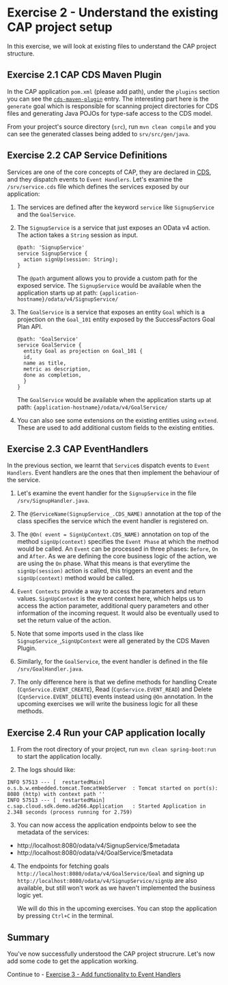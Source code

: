 # Exercise 2 - Understand the existing CAP project setup

In this exercise, we will look at existing files to understand the CAP project structure.

## Exercise 2.1 CAP CDS Maven Plugin

In the CAP application `pom.xml` (please add path), under the `plugins` section you can see the [`cds-maven-plugin`](https://cap.cloud.sap/docs/java/assets/cds-maven-plugin-site/plugin-info.html) entry.
The interesting part here is the `generate` goal which is responsible for scanning project directories for CDS files and generating Java POJOs for type-safe access to the CDS model.

From your project's source directory (`src`), run `mvn clean compile` and you can see the generated classes being added to `srv/src/gen/java`.

## Exercise 2.2 CAP Service Definitions

Services are one of the core concepts of CAP, they are declared in [CDS](https://cap.cloud.sap/docs/about/#service-definitions-in-cds), and they dispatch events to `Event Handlers`.
Let's examine the `/srv/service.cds` file which defines the services exposed by our application:
   
1. The services are defined after the keyword `service` like `SignupService` and the `GoalService`. 

1. The `SignupService` is a service that just exposes an OData v4 action. The action takes a `String` session as input.
   ```
   @path: 'SignupService'
   service SignupService {
     action signUp(session: String);
   }
   ```
   The `@path` argument allows you to provide a custom path for the exposed service. 
   The `SignupService` would be available when the application starts up at path: `{application-hostname}/odata/v4/SignupService/`

1. The `GoalService` is a service that exposes an entity `Goal` which is a projection on the `Goal_101` entity exposed by the SuccessFactors Goal Plan API.
   ```
   @path: 'GoalService'
   service GoalService {
     entity Goal as projection on Goal_101 {
     id,
     name as title,
     metric as description,
     done as completion,
     }
   }
   ```
   The `GoalService` would be available when the application starts up at path: `{application-hostname}/odata/v4/GoalService/`

1. You can also see some extensions on the existing entities using `extend`. These are used to add additional custom fields to the existing entities.

## Exercise 2.3 CAP EventHandlers

In the previous section, we learnt that `Service`s dispatch events to `Event Handlers`.
Event handlers are the ones that then implement the behaviour of the service.

1. Let's examine the event handler for the `SignupService` in the file `/srv/SignupHandler.java`.

1. The `@ServiceName(SignupService_.CDS_NAME)` annotation at the top of the class specifies the service which the event handler is registered on. 

1. The `@On( event = SignUpContext.CDS_NAME)` annotation on top of the method `signUp(context)` specifies the `Event Phase` at which the method would be called.
   An `Event` can be processed in three phases: `Before`, `On` and `After`. As we are defining the core business logic of the action, we are using the `On` phase.
   What this means is that everytime the `signUp(session)` action is called, this triggers an event and the `signUp(context)` method would be called.

1. `Event Contexts` provide a way to access the parameters and return values. `SignUpContext` is the event context here, which helps us to access the action parameter, additional query parameters and other information of the incoming request.
   It would also be eventually used to set the return value of the action.

1. Note that some imports used in the class like `SignupService_`,`SignUpContext` were all generated by the CDS Maven Plugin.

1. Similarly, for the `GoalService`, the event handler is defined in the file `/srv/GoalHandler.java`.

1. The only difference here is that we define methods for handling Create (`CqnService.EVENT_CREATE`), Read (`CqnService.EVENT_READ`) and Delete (`CqnService.EVENT_DELETE`) events instead using `@On` annotation.
   In the upcoming exercises we will write the business logic for all these methods.

## Exercise 2.4 Run your CAP application locally

1. From the root directory of your project, run `mvn clean spring-boot:run` to start the application locally.

2. The logs should like:
```
INFO 57513 --- [  restartedMain] o.s.b.w.embedded.tomcat.TomcatWebServer  : Tomcat started on port(s): 8080 (http) with context path ''
INFO 57513 --- [  restartedMain] c.sap.cloud.sdk.demo.ad266.Application   : Started Application in 2.348 seconds (process running for 2.759)
```

3. You can now access the application endpoints below to see the metadata of the services:
- http://localhost:8080/odata/v4/SignupService/$metadata
- http://localhost:8080/odata/v4/GoalService/$metadata

4. The endpoints for fetching goals `http://localhost:8080/odata/v4/GoalService/Goal` and signing up `http://localhost:8080/odata/v4/SignupService/signUp` are also available, but still won't work as we haven't implemented the business logic yet. 

   We will do this in the upcoming exercises. You can stop the application by pressing `Ctrl+C` in the terminal.

## Summary

You've now successfully understood the CAP project strucrure. Let's now add some code to get the application working.

Continue to - [Exercise 3 - Add functionality to Event Handlers](../ex3/README.md)
